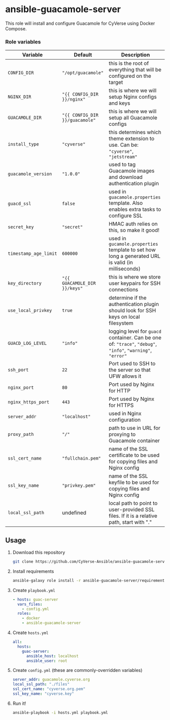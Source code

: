 # ansible-guacamole-server
This role will install and configure Guacamole for CyVerse using Docker Compose.


### Role variables
| Variable              | Default                        | Description |
|-----------------------|--------------------------------|-------------|
| `CONFIG_DIR`          | `"/opt/guacamole"`             | this is the root of everything that will be configured on the target |
| `NGINX_DIR`           | `"{{ CONFIG_DIR }}/nginx"`     | this is where we will setup Nginx configs and keys |
| `GUACAMOLE_DIR`       | `"{{ CONFIG_DIR }}/guacamole"` | this is where we will setup all Guacamole configs |
| `install_type`        | `"cyverse"`                    | this determines which theme extension to use. Can be: `"cyverse"`, `"jetstream"` |
| `guacamole_version`   | `"1.0.0"`                      | used to tag Guacamole images and download authentication plugin |
| `guacd_ssl`           | `false`                        | used in `guacamole.properties` template. Also enables extra tasks to configure SSL |
| `secret_key`          | `"secret"`                     | HMAC auth relies on this, so make it good! |
| `timestamp_age_limit` | `600000`                       | used in `gucamole.properties` template to set how long a generated URL is valid (in milliseconds) |
| `key_directory`       | `"{{ GUACAMOLE_DIR }}/keys"`   | this is where we store user keypairs for SSH connections |
| `use_local_privkey`   | `true`                         | determine if the authentication plugin should look for SSH keys on local filesystem |
| `GUACD_LOG_LEVEL`     | `"info"`                       | logging level for `guacd` container. Can be one of: `"trace"`, `"debug"`, `"info"`, `"warning"`, `"error"` |
| `ssh_port`            | `22`                           | Port used to SSH to the server so that UFW allows it |
| `nginx_port`          | `80`                           | Port used by Nginx for HTTP |
| `nginx_https_port`    | `443`                          | Port used by Nginx for HTTPS |
| `server_addr`         | `"localhost"`                  | used in Nginx configuration |
| `proxy_path`          | `"/"`                          | path to use in URL for proxying to Guacamole container |
| `ssl_cert_name`       | `"fullchain.pem"`              | name of the SSL certificate to be used for copying files and Nginx config |
| `ssl_key_name`        | `"privkey.pem"`                | name of the SSL keyfile to be used for copying files and Nginx config |
| `local_ssl_path`      | undefined                      | local path to point to user-provided SSL files. If it is a relative path, start with "." |


## Usage
1. Download this repository
    ```bash
    git clone https://github.com/CyVerse-Ansible/ansible-guacamole-server.git
    ```

2. Install requirements
    ```bash
    ansible-galaxy role install -r ansible-guacamole-server/requirements.yml
    ```

3. Create `playbook.yml`
    ```yaml
    - hosts: guac-server
      vars_files:
        - config.yml
      roles:
        - docker
        - ansible-guacamole-server
    ```

4. Create `hosts.yml`
    ```yaml
    all:
      hosts:
        guac-server:
          ansible_host: localhost
          ansible_user: root
    ```

5. Create `config.yml` (these are commonly-overridden variables)
    ```yaml
    server_addr: guacamole.cyverse.org
    local_ssl_path: "./files"
    ssl_cert_name: "cyverse.org.pem"
    ssl_key_name: "cyverse.key"
    ```

6. Run it!
    ```bash
    ansible-playbook -i hosts.yml playbook.yml
    ```
